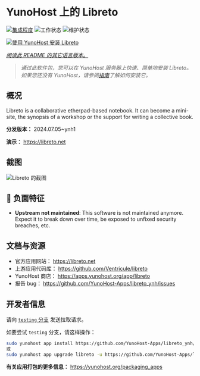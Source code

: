 <!--
注意：此 README 由 <https://github.com/YunoHost/apps/tree/master/tools/readme_generator> 自动生成
请勿手动编辑。
-->

# YunoHost 上的 Libreto

[![集成程度](https://apps.yunohost.org/badge/integration/libreto)](https://ci-apps.yunohost.org/ci/apps/libreto/)
![工作状态](https://apps.yunohost.org/badge/state/libreto)
![维护状态](https://apps.yunohost.org/badge/maintained/libreto)

[![使用 YunoHost 安装 Libreto](https://install-app.yunohost.org/install-with-yunohost.svg)](https://install-app.yunohost.org/?app=libreto)

*[阅读此 README 的其它语言版本。](./ALL_README.md)*

> *通过此软件包，您可以在 YunoHost 服务器上快速、简单地安装 Libreto。*  
> *如果您还没有 YunoHost，请参阅[指南](https://yunohost.org/install)了解如何安装它。*

## 概况

Libreto is a collaborative etherpad-based notebook. It can become a mini-site, the synopsis of a workshop or the support for writing a collective book.


**分发版本：** 2024.07.05~ynh1

**演示：** <https://libreto.net>

## 截图

![Libreto 的截图](./doc/screenshots/menu.png)

## :red_circle: 负面特征

- **Upstream not maintained**: This software is not maintained anymore. Expect it to break down over time, be exposed to unfixed security breaches, etc.

## 文档与资源

- 官方应用网站： <https://libreto.net>
- 上游应用代码库： <https://github.com/Ventricule/libreto>
- YunoHost 商店： <https://apps.yunohost.org/app/libreto>
- 报告 bug： <https://github.com/YunoHost-Apps/libreto_ynh/issues>

## 开发者信息

请向 [`testing` 分支](https://github.com/YunoHost-Apps/libreto_ynh/tree/testing) 发送拉取请求。

如要尝试 `testing` 分支，请这样操作：

```bash
sudo yunohost app install https://github.com/YunoHost-Apps/libreto_ynh/tree/testing --debug
或
sudo yunohost app upgrade libreto -u https://github.com/YunoHost-Apps/libreto_ynh/tree/testing --debug
```

**有关应用打包的更多信息：** <https://yunohost.org/packaging_apps>
